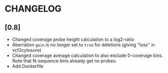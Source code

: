 # CHANGELOG

## [0.8]
- Changed coverage probe height calculation to a log2-ratio
- Aberration `gain` is no longer set to `true` for deletions (giving "loss" in vcf2cytosure)
- Changed coverage average calculation to also exclude 0-coverage bins. Note that N-sequence bins already get no probes.
- Add Dockerfile
